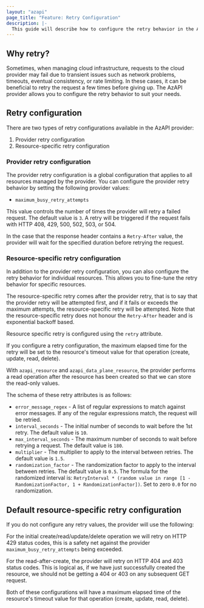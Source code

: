 ```yaml
---
layout: "azapi"
page_title: "Feature: Retry Configuration"
description: |-
  This guide will describe how to configure the retry behavior in the AzAPI provider. The retry configuration allows you to control how the provider handles failed requests and if it should retry them.
---
```


## Why retry?

Sometimes, when managing cloud infrastructure, requests to the cloud provider may fail due to transient issues such as network problems, timeouts, eventual consistency, or rate limiting. In these cases, it can be beneficial to retry the request a few times before giving up. The AzAPI provider allows you to configure the retry behavior to suit your needs.

## Retry configuration

There are two types of retry configurations available in the AzAPI provider:

1. Provider retry configuration
2. Resource-specific retry configuration

### Provider retry configuration

The provider retry configuration is a global configuration that applies to all resources managed by the provider. You can configure the provider retry behavior by setting the following provider values:

- `maximum_busy_retry_attempts`

This value controls the number of times the provider will retry a failed request. The default value is `3`.
A retry will be triggered if the request fails with HTTP 408, 429, 500, 502, 503, or 504.

In the case that the response header contains a `Retry-After` value, the provider will wait for the specified duration before retrying the request.

### Resource-specific retry configuration

In addition to the provider retry configuration, you can also configure the retry behavior for individual resources. This allows you to fine-tune the retry behavior for specific resources.

The resource-specific retry comes after the provider retry, that is to say that the provider retry will be attempted first, and if it fails or exceeds the maximum attempts, the resource-specific retry will be attempted.
Note that the resource-specific retry does not honour the `Retry-After` header and is exponential backoff based.

Resource specific retry is configured using the `retry` attribute.

If you configure a retry configuration, the maximum elapsed time for the retry will be set to the resource's timeout value for that operation (create, update, read, delete).

With `azapi_resource` and `azapi_data_plane_resource`, the provider performs a read operation after the resource has been created so that we can store the read-only values.

The schema of these retry attributes is as follows:

- `error_message_regex` - A list of regular expressions to match against error messages. If any of the regular expressions match, the request will be retried.
- `interval_seconds` - The initial number of seconds to wait before the 1st retry. The default value is `10`.
- `max_interval_seconds` - The maximum number of seconds to wait before retrying a request. The default value is `180`.
- `multiplier` - The multiplier to apply to the interval between retries. The default value is `1.5`.
- `randomization_factor` - The randomization factor to apply to the interval between retries. The default value is `0.5`. The formula for the randomized interval is: `RetryInterval * (random value in range [1 - RandomizationFactor, 1 + RandomizationFactor])`. Set to zero `0.0` for no randomization.

## Default resource-specific retry configuration

If you do not configure any retry values, the provider will use the following:

For the initial create/read/update/delete operation we will retry on HTTP 429 status codes, this is a safety net against the provider `maximum_busy_retry_attempts` being exceeded.

For the read-after-create, the provider will retry on HTTP 404 and 403 status codes. This is logical as, if we have just successfully created the resource, we should not be getting a 404 or 403 on any subsequent GET request.

Both of these configurations will have a maximum elapsed time of the resource's timeout value for that operation (create, update, read, delete).
